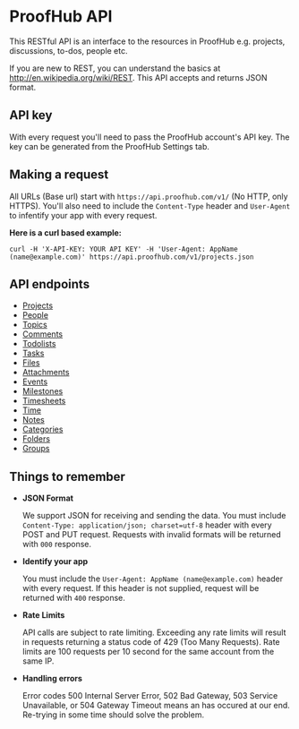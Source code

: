 ProofHub API
====================
This RESTful API is an interface to the resources in ProofHub e.g. projects, discussions, to-dos, people etc. 

If you are new to REST, you can understand the basics at http://en.wikipedia.org/wiki/REST. This API accepts and returns JSON format.

API key
----------------
With every request you'll need to pass the ProofHub account's API key. The key can be generated from the ProofHub Settings tab.

Making a request
----------------
All URLs (Base url) start with `https://api.proofhub.com/v1/` (No HTTP, only HTTPS). You'll also need to include the `Content-Type` header and `User-Agent` to infentify your app with every request.

**Here is a curl based example:**

```shell
curl -H 'X-API-KEY: YOUR API KEY' -H 'User-Agent: AppName (name@example.com)' https://api.proofhub.com/v1/projects.json
```

API endpoints
----------------

* [Projects](https://github.com/sdplabs/proofhub-api/blob/master/sections/projects.md)
* [People](https://github.com/sdplabs/proofhub-api/blob/master/sections/people.md)
* [Topics](https://github.com/sdplabs/proofhub-api/blob/master/sections/topics.md)
* [Comments](https://github.com/sdplabs/proofhub-api/blob/master/sections/comments.md)
* [Todolists](https://github.com/sdplabs/proofhub-api/blob/master/sections/tododlists.md)
* [Tasks](https://github.com/sdplabs/proofhub-api/blob/master/sections/tasks.md)
* [Files](https://github.com/sdplabs/proofhub-api/blob/master/sections/files.md)
* [Attachments](https://github.com/sdplabs/proofhub-api/blob/master/sections/attachments.md)
* [Events](https://github.com/sdplabs/proofhub-api/blob/master/sections/events.md)
* [Milestones](https://github.com/sdplabs/proofhub-api/blob/master/sections/milestones.md)
* [Timesheets](https://github.com/sdplabs/proofhub-api/blob/master/sections/timesheets.md)
* [Time](https://github.com/sdplabs/proofhub-api/blob/master/sections/time.md)
* [Notes](https://github.com/sdplabs/proofhub-api/blob/master/sections/notes.md)
* [Categories](https://github.com/sdplabs/proofhub-api/blob/master/sections/categories.md)
* [Folders](https://github.com/sdplabs/proofhub-api/blob/master/sections/folders.md)
* [Groups](https://github.com/sdplabs/proofhub-api/blob/master/sections/groups.md)


Things to remember
----------------
* **JSON Format**

  We support JSON for receiving and sending the data. You must include `Content-Type: application/json; charset=utf-8` header with every POST and PUT request. Requests with invalid formats will be returned with `000` response. 

* **Identify your app**

  You must include the `User-Agent: AppName (name@example.com)` header with every request. If this header is not supplied, request will be returned with `400` response. 

* **Rate Limits**

  API calls are subject to rate limiting. Exceeding any rate limits will result in requests returning a status code of 429 (Too Many Requests). Rate limits are 100 requests per 10 second for the same account from the same IP.

* **Handling errors**

  Error codes 500 Internal Server Error, 502 Bad Gateway, 503 Service Unavailable, or 504 Gateway Timeout means an has occured at our end. Re-trying in some time should solve the problem.
  
